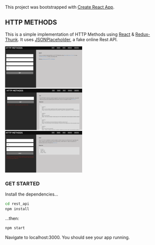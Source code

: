 This project was bootstrapped with [Create React App](https://github.com/facebook/create-react-app).

## HTTP METHODS

This is a simple implementation of HTTP Methods using [React](https://reactjs.org/) & [Redux-Thunk](https://github.com/reduxjs/redux-thunk). It uses [JSONPlaceholder](https://jsonplaceholder.typicode.com/), a fake online Rest API.

<!-- ![1](screenshots/1.png =100) -->
<img src="screenshots/0.png" width="50%">
<img src="screenshots/1.png" width="50%">
<img src="screenshots/2.png" width="50%">

### GET STARTED

Install the dependencies...

```bash
cd rest_api
npm install
```

...then:

```bash
npm start
```

Navigate to localhost:3000. You should see your app running.
